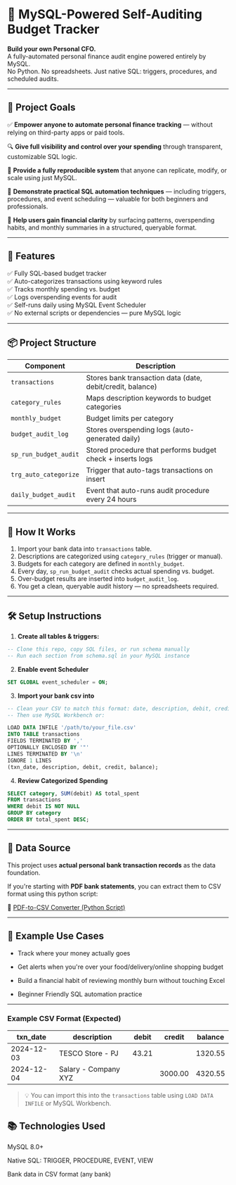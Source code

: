 # 💸 MySQL-Powered Self-Auditing Budget Tracker

**Build your own Personal CFO.**  
A fully-automated personal finance audit engine powered entirely by MySQL.  
No Python. No spreadsheets. Just native SQL: triggers, procedures, and scheduled audits.

---

## 📌 Project Goals

✅ **Empower anyone to automate personal finance tracking** — without relying on third-party apps or paid tools.

🔍 **Give full visibility and control over your spending** through transparent, customizable SQL logic.

🔁 **Provide a fully reproducible system** that anyone can replicate, modify, or scale using just MySQL.

💼 **Demonstrate practical SQL automation techniques** — including triggers, procedures, and event scheduling — valuable for both beginners and professionals.

🧠 **Help users gain financial clarity** by surfacing patterns, overspending habits, and monthly summaries in a structured, queryable format.

---

## 🚀 Features

✅ Fully SQL-based budget tracker  
✅ Auto-categorizes transactions using keyword rules  
✅ Tracks monthly spending vs. budget  
✅ Logs overspending events for audit  
✅ Self-runs daily using MySQL Event Scheduler  
✅ No external scripts or dependencies — pure MySQL logic

---

## 📦 Project Structure

| Component              | Description                                                  |
|------------------------|--------------------------------------------------------------|
| `transactions`         | Stores bank transaction data (date, debit/credit, balance)   |
| `category_rules`       | Maps description keywords to budget categories               |
| `monthly_budget`       | Budget limits per category                                   |
| `budget_audit_log`     | Stores overspending logs (auto-generated daily)              |
| `sp_run_budget_audit`  | Stored procedure that performs budget check + inserts logs   |
| `trg_auto_categorize`  | Trigger that auto-tags transactions on insert                |
| `daily_budget_audit`   | Event that auto-runs audit procedure every 24 hours          |

---

## 🧠 How It Works

1. Import your bank data into `transactions` table.
2. Descriptions are categorized using `category_rules` (trigger or manual).
3. Budgets for each category are defined in `monthly_budget`.
4. Every day, `sp_run_budget_audit` checks actual spending vs. budget.
5. Over-budget results are inserted into `budget_audit_log`.
6. You get a clean, queryable audit history — no spreadsheets required.

---

## 🛠️ Setup Instructions

1. **Create all tables & triggers:**

```sql
-- Clone this repo, copy SQL files, or run schema manually
-- Run each section from schema.sql in your MySQL instance
```
2. **Enable event Scheduler**

```sql
SET GLOBAL event_scheduler = ON;
```

3. **Import your bank csv into**

```sql
-- Clean your CSV to match this format: date, description, debit, credit, balance
-- Then use MySQL Workbench or:

LOAD DATA INFILE '/path/to/your_file.csv'
INTO TABLE transactions
FIELDS TERMINATED BY ',' 
OPTIONALLY ENCLOSED BY '"'
LINES TERMINATED BY '\n'
IGNORE 1 LINES
(txn_date, description, debit, credit, balance);
```

4. **Review Categorized Spending**

```sql
SELECT category, SUM(debit) AS total_spent
FROM transactions
WHERE debit IS NOT NULL
GROUP BY category
ORDER BY total_spent DESC;
```
---

## 🧾 Data Source

This project uses **actual personal bank transaction records** as the data foundation.

If you're starting with **PDF bank statements**, you can extract them to CSV format using this python script:

🔗 [PDF-to-CSV Converter (Python Script)](https://github.com/shanurwan/PDF-to-CSV)

---

## 🧾 Example Use Cases
- Track where your money actually goes

- Get alerts when you're over your food/delivery/online shopping budget

- Build a financial habit of reviewing monthly burn without touching Excel

- Beginner Friendly SQL automation practice

---

### Example CSV Format (Expected)

| txn_date   | description             | debit   | credit  | balance  |
|------------|--------------------------|---------|---------|----------|
| 2024-12-03 | TESCO Store - PJ         | 43.21   |         | 1320.55  |
| 2024-12-04 | Salary - Company XYZ     |         | 3000.00 | 4320.55  |

> 💡 You can import this into the `transactions` table using `LOAD DATA INFILE` or MySQL Workbench.


## 📚 Technologies Used
MySQL 8.0+

Native SQL: TRIGGER, PROCEDURE, EVENT, VIEW

Bank data in CSV format (any bank)


